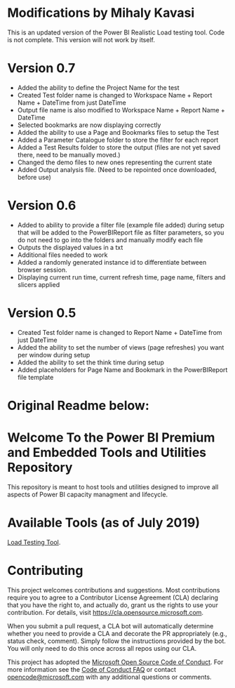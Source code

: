 # Modifications by Mihaly Kavasi
This is an updated version of the Power BI Realistic Load testing tool.
Code is not complete. This version will not work by itself.

# Version 0.7
- Added the ability to define the Project Name for the test
- Created Test folder name is changed to Workspace Name + Report Name + DateTime from just DateTime
- Output file name is also modified to Workspace Name + Report Name + DateTime
- Selected bookmarks are now displaying correctly
- Added the ability to use a Page and Bookmarks files to setup the Test
- Added a Parameter Catalogue folder to store the filter for each report
- Added a Test Results folder to store the output (files are not yet saved there, need to be manually moved.)
- Changed the demo files to new ones representing the current state
- Added Output analysis file. (Need to be repointed once downloaded, before use)

# Version 0.6
- Added to ability to provide a filter file (example file added) during setup that will be added to the PowerBIReport file as filter parameters, so you do not need to go into the folders and manually modify each file
- Outputs the displayed values in a txt
- Additional files needed to work
- Added a randomly generated instance id to differentiate between browser session.
- Displaying current run time, current refresh time, page name, filters and slicers applied

# Version 0.5
- Created Test folder name is changed to Report Name + DateTime from just DateTime
- Added the ability to set the number of views (page refreshes) you want per window during setup
- Added the ability to set the think time during setup
- Added placeholders for Page Name and Bookmark in the PowerBIReport file template

# Original Readme below:

# Welcome To the Power BI Premium and Embedded Tools and Utilities Repository

This repository is meant to host tools and utilities designed to improve all aspects of Power BI capacity managment and lifecycle.

# Available Tools (as of July 2019)

[Load Testing Tool](http://aka.ms/PowerBILoadTestingTool).

# Contributing

This project welcomes contributions and suggestions.  Most contributions require you to agree to a
Contributor License Agreement (CLA) declaring that you have the right to, and actually do, grant us
the rights to use your contribution. For details, visit https://cla.opensource.microsoft.com.

When you submit a pull request, a CLA bot will automatically determine whether you need to provide
a CLA and decorate the PR appropriately (e.g., status check, comment). Simply follow the instructions
provided by the bot. You will only need to do this once across all repos using our CLA.

This project has adopted the [Microsoft Open Source Code of Conduct](https://opensource.microsoft.com/codeofconduct/).
For more information see the [Code of Conduct FAQ](https://opensource.microsoft.com/codeofconduct/faq/) or
contact [opencode@microsoft.com](mailto:opencode@microsoft.com) with any additional questions or comments.
